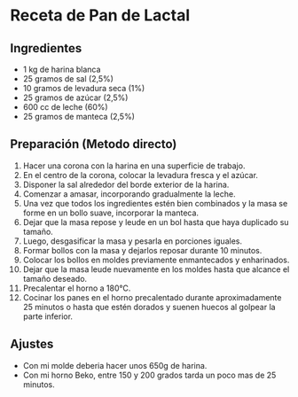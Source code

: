 # Receta de Pan de Lactal

## Ingredientes
- 1 kg de harina blanca
- 25 gramos de sal (2,5%)
- 10 gramos de levadura seca (1%)
- 25 gramos de azúcar (2,5%)
- 600 cc de leche (60%)
- 25 gramos de manteca (2,5%)

## Preparación (Metodo directo)
1. Hacer una corona con la harina en una superficie de trabajo.
2. En el centro de la corona, colocar la levadura fresca y el azúcar.
3. Disponer la sal alrededor del borde exterior de la harina.
4. Comenzar a amasar, incorporando gradualmente la leche.
5. Una vez que todos los ingredientes estén bien combinados y la masa se forme en un bollo suave, incorporar la manteca.
6. Dejar que la masa repose y leude en un bol hasta que haya duplicado su tamaño.
7. Luego, desgasificar la masa y pesarla en porciones iguales.
8. Formar bollos con la masa y dejarlos reposar durante 10 minutos.
9. Colocar los bollos en moldes previamente enmantecados y enharinados.
10. Dejar que la masa leude nuevamente en los moldes hasta que alcance el tamaño deseado.
11. Precalentar el horno a 180°C.
12. Cocinar los panes en el horno precalentado durante aproximadamente 25 minutos o hasta que estén dorados y suenen huecos al golpear la parte inferior.

## Ajustes 
- Con mi molde deberia hacer unos 650g de harina.
- Con mi horno Beko, entre 150 y 200 grados tarda un poco mas de 25 minutos.
